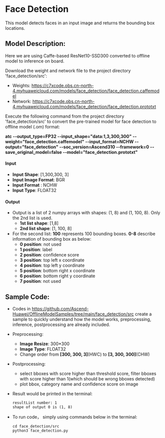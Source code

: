 # Face Detection
This model detects faces in an input image and returns the bounding box locations.

## Model Description:
Here we are using Caffe-based ResNet10-SSD300 converted to offline model to inference on board. 

Download the weight and network file to the project directory 'face_detection/src':

- Weights: https://c7xcode.obs.cn-north-4.myhuaweicloud.com/models/face_detection/face_detection.caffemodel
- Network: https://c7xcode.obs.cn-north-4.myhuaweicloud.com/models/face_detection/face_detection.prototxt

Execute the following command from the project directory 'face_detection/src' to convert the pre-trained model for face detection to offline model (.om) format:

**atc --output_type=FP32 --input_shape="data:1,3,300,300" --weight="face_detection.caffemodel" --input_format=NCHW --output="face_detection" --soc_version=Ascend310 
--framework=0 --save_original_model=false 
--model="face_detection.prototxt"**


#### Input
- **Input Shape**: [1,300,300, 3]
- **Input Image Format**: BGR
- **Input Format** : NCHW
- **Input Type**: FLOAT32

#### Output
- Output is a list of 2 numpy arrays with shapes: (1, 8) and (1, 100, 8). Only the 2nd list is used.
  - **1st list shape**: [1,8]
  - **2nd list shape**: [1, 100, 8]
- For the second list: **100** represents 100 bounding boxes. **0-8** describe information of bounding box as below:
  - **0 position**: not used
  - **1 position**: label
  - **2 position**: confidence score
  - **3 position**: top left x coordinate
  - **4 position**: top left y coordinate
  - **5 position**: bottom right x coordinate
  - **6 position**: bottom right y coordinate
  - **7 position**: not used
  
## Sample Code:
  - Codes in https://github.com/Ascend-Huawei/OfflineModelSamples/tree/main/face_detection/src create a sample to quickly understand how the model works, preprocessing, inference, postprocessing are already included.
  - Preprocessing: 
    - **Image Resize**: 300*300
    - **Image Type**: FLOAT32
    - Change order from **[300, 300, 3]**(HWC) to **[3, 300, 300]**(CHW)
  - Postprocessing:
    - select bboxes with score higher than threshold score, filter bboxes with score higher than 1(which should be wrong bboxes detected)
    - plot bbox, category name and confidence score on image 

  - Result would be printed in the terminal:
    ``` 
    resultList number: 1
    shape of output 0 is (1, 8) 
    ``` 
    
  - To run code， simply using commands below in the terminal:
  
    ``` 
    cd face_detection/src
    python3 face_detection.py 
    ``` 

